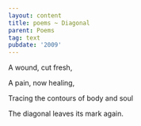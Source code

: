 ```yaml
---
layout: content
title: poems ~ Diagonal
parent: Poems
tag: text
pubdate: '2009'
---
```


A wound, cut fresh,

A pain, now healing,

Tracing the contours of body and soul

The diagonal leaves its mark again.
